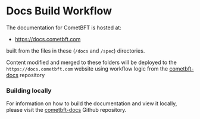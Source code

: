 # Docs Build Workflow

The documentation for CometBFT is hosted at:

- <https://docs.cometbft.com>

built from the files in these (`/docs` and `/spec`) directories.

Content modified and merged to these folders will be deployed to the `https://docs.cometbft.com` website using workflow logic from the [cometbft-docs](https://github.com/cometbft/cometbft-docs) repository

### Building locally

For information on how to build the documentation and view it locally, please visit the [cometbft-docs](https://github.com/cometbft/cometbft-docs) Github repository.

